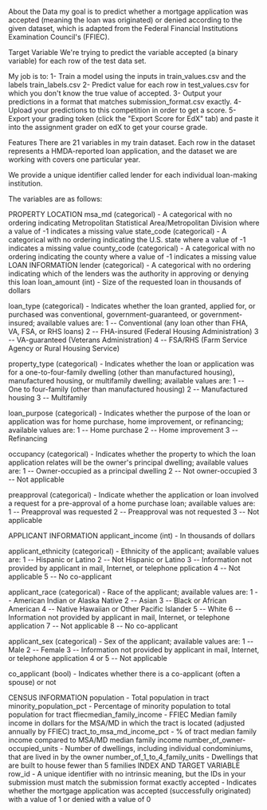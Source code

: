 About the Data
my goal is to predict whether a mortgage application was accepted (meaning the loan was originated) or 
denied according to the given dataset, which is adapted from the Federal Financial Institutions Examination Council's (FFIEC).


Target Variable
We're trying to predict the variable accepted (a binary variable) for each row of the test data set.

My job is to:
1- Train a model using the inputs in train_values.csv and the labels train_labels.csv
2- Predict value for each row in test_values.csv for which you don't know the true value of accepted.
3- Output your predictions in a format that matches submission_format.csv exactly.
4- Upload your predictions to this competition in order to get a score.
5- Export your grading token (click the "Export Score for EdX" tab) and paste it into the assignment grader on edX to get your course grade.


Features
There are 21 variables in my train dataset. Each row in the dataset represents a HMDA-reported loan application, and the dataset we are working with covers one particular year.

We provide a unique identifier called lender for each individual loan-making institution.

The variables are as follows:


PROPERTY LOCATION
msa_md (categorical) - A categorical with no ordering indicating Metropolitan Statistical Area/Metropolitan Division where a value of -1 indicates a missing value
state_code (categorical) - A categorical with no ordering indicating the U.S. state where a value of -1 indicates a missing value
county_code (categorical) - A categorical with no ordering indicating the county where a value of -1 indicates a missing value
LOAN INFORMATION
lender (categorical) - A categorical with no ordering indicating which of the lenders was the authority in approving or denying this loan
loan_amount (int) - Size of the requested loan in thousands of dollars

loan_type (categorical) - Indicates whether the loan granted, applied for, or purchased was conventional, government-guaranteed, or government-insured; available values are:
  1 -- Conventional (any loan other than FHA, VA, FSA, or RHS loans)
  2 -- FHA-insured (Federal Housing Administration)
  3 -- VA-guaranteed (Veterans Administration)
  4 -- FSA/RHS (Farm Service Agency or Rural Housing Service)

property_type (categorical) - Indicates whether the loan or application was for a one-to-four-family dwelling (other than manufactured housing), manufactured housing, or multifamily dwelling; available values are:
  1 -- One to four-family (other than manufactured housing)
  2 -- Manufactured housing
  3 -- Multifamily

loan_purpose (categorical) - Indicates whether the purpose of the loan or application was for home purchase, home improvement, or refinancing; available values are:
  1 -- Home purchase
  2 -- Home improvement
  3 -- Refinancing

occupancy (categorical) - Indicates whether the property to which the loan application relates will be the owner's principal dwelling; available values are:
  1 -- Owner-occupied as a principal dwelling
  2 -- Not owner-occupied
  3 -- Not applicable

preapproval (categorical) - Indicate whether the application or loan involved a request for a pre-approval of a home purchase loan; available values are:
  1 -- Preapproval was requested
  2 -- Preapproval was not requested
  3 -- Not applicable
  
  
  
APPLICANT INFORMATION
applicant_income (int) - In thousands of dollars

applicant_ethnicity (categorical) - Ethnicity of the applicant; available values are:
  1 -- Hispanic or Latino
  2 -- Not Hispanic or Latino
  3 -- Information not provided by applicant in mail, Internet, or telephone pplication
  4 -- Not applicable
  5 -- No co-applicant
  
applicant_race (categorical) - Race of the applicant; available values are:
  1 -- American Indian or Alaska Native
  2 -- Asian
  3 -- Black or African American
  4 -- Native Hawaiian or Other Pacific Islander
  5 -- White
  6 -- Information not provided by applicant in mail, Internet, or telephone application
  7 -- Not applicable
  8 -- No co-applicant
  
applicant_sex (categorical) - Sex of the applicant; available values are:
  1 -- Male
  2 -- Female
  3 -- Information not provided by applicant in mail, Internet, or telephone application
  4 or 5 -- Not applicable
  
co_applicant (bool) - Indicates whether there is a co-applicant (often a spouse) or not



CENSUS INFORMATION
population - Total population in tract
minority_population_pct - Percentage of minority population to total population for tract
ffiecmedian_family_income - FFIEC Median family income in dollars for the MSA/MD in which the tract is located (adjusted annually by FFIEC)
tract_to_msa_md_income_pct - % of tract median family income compared to MSA/MD median family income
number_of_owner-occupied_units - Number of dwellings, including individual condominiums, that are lived in by the owner
number_of_1_to_4_family_units - Dwellings that are built to house fewer than 5 families
INDEX AND TARGET VARIABLE
row_id - A unique identifier with no intrinsic meaning, but the IDs in your submission must match the submission format exactly
accepted - Indicates whether the mortgage application was accepted (successfully originated) with a value of 1 or denied with a value of 0

